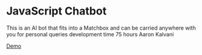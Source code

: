 # JavaScript Chatbot 

This is an AI bot that fits into a Matchbox and can be carried anywhere with you for personal queries
development time 75 hours
Aaron Kalvani

[Demo](https://bots.pm/)
